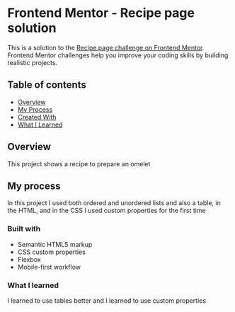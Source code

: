 # Frontend Mentor - Recipe page solution

This is a solution to the [Recipe page challenge on Frontend Mentor](https://www.frontendmentor.io/challenges/recipe-page-KiTsR8QQKm). Frontend Mentor challenges help you improve your coding skills by building realistic projects. 

## Table of contents

- [Overview](#overview)
- [My Process](#my-process)
- [Created With](#created-with)
- [What I Learned](#what-i-learned)

## Overview

This project shows a recipe to prepare an omelet

## My process
In this project I used both ordered and unordered lists and also a table, in the HTML, and in the CSS I used custom properties for the first time

### Built with

- Semantic HTML5 markup
- CSS custom properties
- Flexbox
- Mobile-first workflow

### What I learned

I learned to use tables better and I learned to use custom properties


